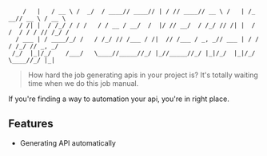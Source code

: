```
    /   |   / __ \ /  _/  / ____// ____// | / // ____// __ \ /   | /_  __// __ \ / __ \
   / /| |  / /_/ / / /   / / __ / __/  /  |/ // __/  / /_/ // /| |  / /  / / / // /_/ /
  / ___ | / ____/_/ /   / /_/ // /___ / /|  // /___ / _, _// ___ | / /  / /_/ // _, _/ 
 /_/  |_|/_/    /___/   \____//_____//_/ |_//_____//_/ |_|/_/  |_|/_/   \____//_/ |_|  
```

> How hard the job generating apis in your project is? It's totally waiting time when we do this job manual.

If you're finding a way to automation your api, you're in right place.

## Features

* Generating API automatically

